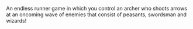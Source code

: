 An endless runner game in which you control an archer who shoots arrows at an oncoming wave of enemies that consist of peasants, swordsman and wizards!
